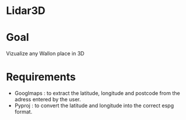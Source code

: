 # Lidar3D

# Goal

Vizualize any Wallon place in 3D

# Requirements

* Googlmaps : to extract the latitude, longitude and postcode from the adress entered by the user.
* Pyproj : to convert the latitude and longitude into the correct espg format.

